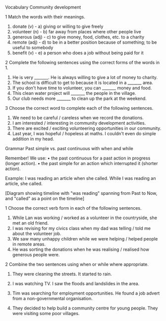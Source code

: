 Vocabulary
Community development

1 Match the words with their meanings.

1. donate (v) - a) giving or willing to give freely
2. volunteer (n) - b) far away from places where other people live
3. generous (adj) - c) to give money, food, clothes, etc. to a charity
4. remote (adj) - d) to be in a better position because of something; to be useful to somebody
5. benefit (v) - e) a person who does a job without being paid for it

2 Complete the following sentences using the correct forms of the words in 1.

1. He is very _______. He is always willing to give a lot of money to charity.
2. The school is difficult to get to because it is located in a _______ area.
3. If you don't have time to volunteer, you can _______ money and food.
4. This clean water project will _______ the people in the village.
5. Our club needs more _______ to clean up the park at the weekend.

3 Choose the correct word to complete each of the following sentences.

1. We need to be careful / careless when we record the donations.
2. I am interested / interesting in community development activities.
3. There are excited / exciting volunteering opportunities in our community.
4. Last year, I was hopeful / hopeless at maths. I couldn't even do simple addition in my head.

Grammar
Past simple vs. past continuous with when and while

Remember!
We use:
• the past continuous for a past action in progress (longer action).
• the past simple for an action which interrupted it (shorter action).

Example:
I was reading an article when she called.
While I was reading an article, she called.

[Diagram showing timeline with "was reading" spanning from Past to Now, and "called" as a point on the timeline]

1 Choose the correct verb form in each of the following sentences.

1. While Lan was working / worked as a volunteer in the countryside, she met an old friend.
2. I was revising for my civics class when my dad was telling / told me about the volunteer job.
3. We saw many unhappy children while we were helping / helped people in remote areas.
4. He was sorting the donations when he was realising / realised how generous people were.

2 Combine the two sentences using when or while where appropriate.

1. They were cleaning the streets. It started to rain.

2. I was watching TV. I saw the floods and landslides in the area.

3. Tim was searching for employment opportunities. He found a job advert from a non-governmental organisation.

4. They decided to help build a community centre for young people. They were visiting some poor villages.